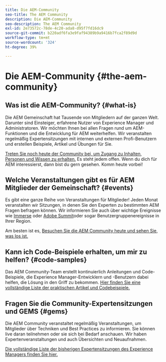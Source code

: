 ```yaml
---
title: Die AEM-Community
seo-title: The AEM Community
description: Die AEM-Community
seo-description: The AEM Community
exl-id: 2e73572c-78de-4c20-ada8-d95f7fd16dc9
source-git-commit: b220adf6fa3e9faf94389b9a9416b7fca2f89d9d
workflow-type: tm+mt
source-wordcount: '324'
ht-degree: 39%

---
```


# Die AEM-Community {#the-aem-community}

## Was ist die AEM-Community? {#what-is}

Die AEM Gemeinschaft hat Tausende von Mitgliedern auf der ganzen Welt. Darunter sind Einsteiger, erfahrene Nutzer von Experience Manager und Administratoren.  Wir möchten Ihnen bei allen Fragen rund um AEM-Funktionen und die Entwicklung für AEM weiterhelfen. Wir veranstalten regelmäßig Expertensitzungen mit internen und externen Profi-Benutzern und erstellen Beispiele, Artikel und Übungen für Sie.

[Treten Sie noch heute der Community bei, um Zugang zu Inhalten, Personen und Wissen zu erhalten.](https://experienceleaguecommunities.adobe.com/t5/adobe-experience-manager/ct-p/adobe-experience-manager-community?profile.language=de) Es steht jedem offen. Wenn du dich für AEM interessierst, dann bist du gern gesehen. Komm heute vorbei!

## Welche Veranstaltungen gibt es für AEM Mitglieder der Gemeinschaft? {#events}

Es gibt eine ganze Reihe von Veranstaltungen für Mitglieder! Jeden Monat veranstalten wir Sitzungen, in denen Sie den Experten zu bestimmten AEM Fragen befragen können. Wir informieren Sie auch über wichtige Ereignisse wie [Immerse](http://help-forums.adobe.com/content/adobeforums/en/experience-manager-forum/adobe-experience-manager.topic.html/forum__fb7p-the_immerseagendai.html) oder [Adobe Summit](http://summit.adobe.com/na/?promoid=6JMR7JQY&amp;mv=other)oder sogar Benutzergruppenereignisse in Ihrer Region.

Am besten ist es, [Besuchen Sie die AEM Community heute und sehen Sie, was los ist.](http://help-forums.adobe.com/content/adobeforums/en/experience-manager-forum/adobe-experience-manager.html)

## Kann ich Code-Beispiele erhalten, um mir zu helfen? {#code-samples}

Das AEM Community-Team erstellt kontinuierlich Anleitungen und Code-Beispiele, die Experience Manager-Entwicklern und -Benutzern dabei helfen, die Lösung in den Griff zu bekommen. [Hier finden Sie eine vollständige Liste der praktischen Artikel und Codebeispiele.](https://helpx.adobe.com/de/experience-manager/topics/how-to.html)

## Fragen Sie die Community-Expertensitzungen und GEMS {#gems}

Die AEM Community veranstaltet regelmäßig Veranstaltungen, um Mitglieder über Techniken und Best Practices zu informieren. Sie können live daran teilnehmen oder sie sich bei Bedarf anschauen. Wir haben Expertenveranstaltungen und auch Übersichten und Neuaufnahmen.

[Die vollständige Liste der bisherigen Expertensitzungen des Experience Managers finden Sie hier.](https://helpx.adobe.com/experience-manager/kt/eseminars/ask-the-expert/atace-index.html)
